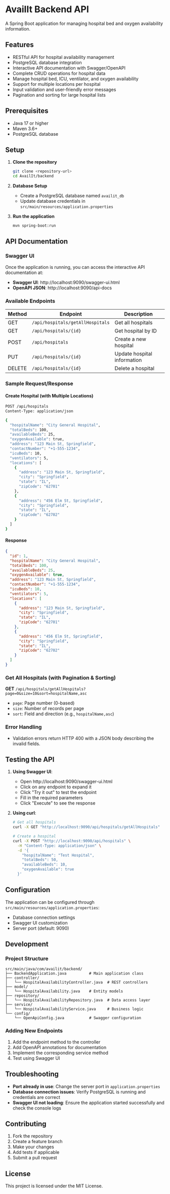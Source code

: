 # AvailIt Backend API

A Spring Boot application for managing hospital bed and oxygen availability information.

## Features

- RESTful API for hospital availability management
- PostgreSQL database integration
- Interactive API documentation with Swagger/OpenAPI
- Complete CRUD operations for hospital data
- Manage hospital bed, ICU, ventilator, and oxygen availability
- Support for multiple locations per hospital
- Input validation and user-friendly error messages
- Pagination and sorting for large hospital lists

## Prerequisites

- Java 17 or higher
- Maven 3.6+
- PostgreSQL database

## Setup

1. **Clone the repository**
   ```bash
   git clone <repository-url>
   cd AvailIt/backend
   ```

2. **Database Setup**
   - Create a PostgreSQL database named `availit_db`
   - Update database credentials in `src/main/resources/application.properties`

3. **Run the application**
   ```bash
   mvn spring-boot:run
   ```

## API Documentation

### Swagger UI
Once the application is running, you can access the interactive API documentation at:

- **Swagger UI**: http://localhost:9090/swagger-ui.html
- **OpenAPI JSON**: http://localhost:9090/api-docs

### Available Endpoints

| Method | Endpoint | Description |
|--------|----------|-------------|
| GET | `/api/hospitals/getAllHospitals` | Get all hospitals |
| GET | `/api/hospitals/{id}` | Get hospital by ID |
| POST | `/api/hospitals` | Create a new hospital |
| PUT | `/api/hospitals/{id}` | Update hospital information |
| DELETE | `/api/hospitals/{id}` | Delete a hospital |

### Sample Request/Response

#### Create Hospital (with Multiple Locations)
```bash
POST /api/hospitals
Content-Type: application/json

{
  "hospitalName": "City General Hospital",
  "totalBeds": 100,
  "availableBeds": 25,
  "oxygenAvailable": true,
  "address": "123 Main St, Springfield",
  "contactNumber": "+1-555-1234",
  "icuBeds": 10,
  "ventilators": 5,
  "locations": [
    {
      "address": "123 Main St, Springfield",
      "city": "Springfield",
      "state": "IL",
      "zipCode": "62701"
    },
    {
      "address": "456 Elm St, Springfield",
      "city": "Springfield",
      "state": "IL",
      "zipCode": "62702"
    }
  ]
}
```

#### Response
```json
{
  "id": 1,
  "hospitalName": "City General Hospital",
  "totalBeds": 100,
  "availableBeds": 25,
  "oxygenAvailable": true,
  "address": "123 Main St, Springfield",
  "contactNumber": "+1-555-1234",
  "icuBeds": 10,
  "ventilators": 5,
  "locations": [
    {
      "address": "123 Main St, Springfield",
      "city": "Springfield",
      "state": "IL",
      "zipCode": "62701"
    },
    {
      "address": "456 Elm St, Springfield",
      "city": "Springfield",
      "state": "IL",
      "zipCode": "62702"
    }
  ]
}
```

### Get All Hospitals (with Pagination & Sorting)
**GET** `/api/hospitals/getAllHospitals?page=0&size=10&sort=hospitalName,asc`

- `page`: Page number (0-based)
- `size`: Number of records per page
- `sort`: Field and direction (e.g., `hospitalName,asc`)

### Error Handling
- Validation errors return HTTP 400 with a JSON body describing the invalid fields.

## Testing the API

1. **Using Swagger UI**:
   - Open http://localhost:9090/swagger-ui.html
   - Click on any endpoint to expand it
   - Click "Try it out" to test the endpoint
   - Fill in the required parameters
   - Click "Execute" to see the response

2. **Using curl**:
   ```bash
   # Get all hospitals
   curl -X GET "http://localhost:9090/api/hospitals/getAllHospitals"

   # Create a hospital
   curl -X POST "http://localhost:9090/api/hospitals" \
     -H "Content-Type: application/json" \
     -d '{
       "hospitalName": "Test Hospital",
       "totalBeds": 50,
       "availableBeds": 10,
       "oxygenAvailable": true
     }'
   ```

## Configuration

The application can be configured through `src/main/resources/application.properties`:

- Database connection settings
- Swagger UI customization
- Server port (default: 9090)

## Development

### Project Structure
```
src/main/java/com/availit/backend/
├── BackendApplication.java          # Main application class
├── controller/
│   └── HospitalAvailabilityController.java  # REST controllers
├── model/
│   └── HospitalAvailability.java    # Entity models
├── repository/
│   └── HospitalAvailabilityRepository.java  # Data access layer
├── service/
│   └── HospitalAvailabilityService.java     # Business logic
└── config/
    └── OpenApiConfig.java           # Swagger configuration
```

### Adding New Endpoints

1. Add the endpoint method to the controller
2. Add OpenAPI annotations for documentation
3. Implement the corresponding service method
4. Test using Swagger UI

## Troubleshooting

- **Port already in use**: Change the server port in `application.properties`
- **Database connection issues**: Verify PostgreSQL is running and credentials are correct
- **Swagger UI not loading**: Ensure the application started successfully and check the console logs

## Contributing

1. Fork the repository
2. Create a feature branch
3. Make your changes
4. Add tests if applicable
5. Submit a pull request

## License

This project is licensed under the MIT License. 